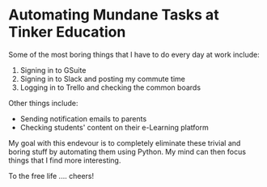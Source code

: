 # Automating Mundane Tasks at Tinker Education

Some of the most boring things that I have to do every day at work include:

1. Signing in to GSuite
2. Signing in to Slack and posting my commute time
3. Logging in to Trello and checking the common boards

Other things include:

* Sending notification emails to parents
* Checking students' content on their e-Learning platform

My goal with this endevour is to completely eliminate these trivial and boring stuff by automating them using Python. My mind can then focus things that I find more interesting.

To the free life .... cheers!
